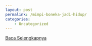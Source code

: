 ```yaml
---
layout: post
permalink: /mimpi-boneka-jadi-hidup/
categories:
    - Uncategorized
---
```


[Baca Selengkapnya](/02)